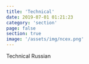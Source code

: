 ```yaml
---
title: 'Technical'
date: 2019-07-01 01:21:23
category: 'section'
page: false
section: true
image: '/assets/img/ncex.png'
---
```


Technical Russian
